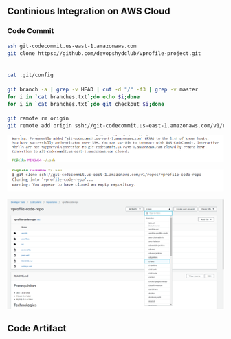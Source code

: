 ## Continious Integration on AWS Cloud

### Code Commit

```sh
ssh git-codecommit.us-east-1.amazonaws.com
git clone https://github.com/devopshydclub/vprofile-project.git


cat .git/config

git branch -a | grep -v HEAD | cut -d "/" -f3 | grep -v master
for i in `cat branches.txt`;do echo $i;done
for i in `cat branches.txt`;do git checkout $i;done 

git remote rm origin
git remote add origin ssh://git-codecommit.us-east-1.amazonaws.com/v1/repos/repo-name

```


![](20230614160901.png)


![](20230614160952.png)


![](20230614164212.png)

## Code Artifact